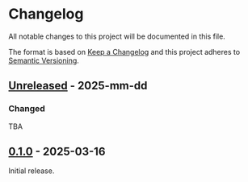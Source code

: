 # Changelog

All notable changes to this project will be documented in this file.

The format is based on [Keep a Changelog](http://keepachangelog.com/en/1.0.0/)
and this project adheres to [Semantic Versioning](http://semver.org/spec/v2.0.0.html).

## [Unreleased] - 2025-mm-dd

### Changed

TBA

## [0.1.0] - 2025-03-16

Initial release.


[Unreleased]: https://github.com/flet-dev/flet-datatable2/compare/0.1.0...HEAD

[0.1.0]: https://github.com/flet-dev/flet-datatable2/releases/tag/0.1.0
